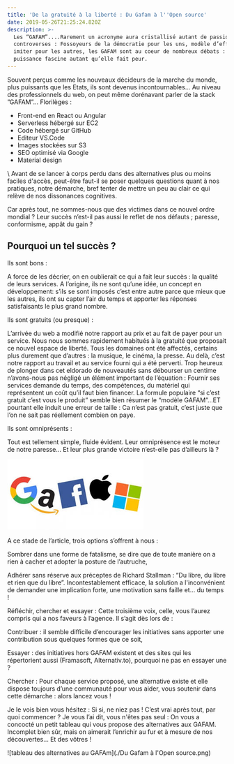 ```yaml
---
title: 'De la gratuité à la liberté : Du Gafam à l''Open source'
date: 2019-05-26T21:25:24.820Z
description: >-
  Les “GAFAM”....Rarement un acronyme aura cristallisé autant de passions et de
  controverses : Fossoyeurs de la démocratie pour les uns, modèle d’efficience à
  imiter pour les autres, les GAFAM sont au coeur de nombreux débats : leur
  puissance fascine autant qu’elle fait peur.
---
```

Souvent perçus comme les nouveaux décideurs de la marche du monde, plus puissants que les Etats, ils sont devenus incontournables… Au niveau des professionnels du web, on peut même dorénavant parler de la stack ”GAFAM”... Florilèges :



* Front-end en React ou Angular
* Serverless hébergé sur EC2
* Code hébergé sur GitHub
* Editeur VS.Code
* Images stockées sur S3
* SEO optimisé via Google
* Material design



\    Avant de se lancer à corps perdu dans des alternatives plus ou moins faciles d'accès, peut-être faut-il se poser quelques questions quant à nos pratiques, notre démarche, bref tenter de mettre un peu au clair ce qui relève de nos dissonances cognitives. 

Car après tout, ne sommes-nous que des victimes dans ce nouvel ordre mondial ? Leur succès n’est-il pas aussi le reflet de nos défauts ; paresse, conformisme, appât du gain ?





## Pourquoi un tel succès ?



Ils sont bons :

A force de les décrier, on en oublierait ce qui a fait leur succès : la qualité de leurs services. A l’origine, ils ne sont qu’une idée, un concept en développement: s’ils se sont imposés c’est entre autre parce que mieux que les autres, ils ont su capter l’air du temps et apporter les réponses satisfaisants le plus grand nombre.

Ils sont gratuits (ou presque) : 

L’arrivée du web a modifié notre rapport au prix et au fait de payer pour un service. Nous nous sommes rapidement  habitués à la gratuité que proposait ce nouvel espace de liberté. Tous les domaines ont été affectés, certains plus durement que d’autres : la musique, le cinéma, la presse. Au delà, c’est notre rapport au travail et au service fourni qui a été perverti. Trop heureux de plonger dans cet eldorado de nouveautés sans débourser un centime n’avons-nous pas négligé un élément important de l’équation : Fournir ses services demande du temps, des compétences, du matériel qui représentent un coût qu’il faut bien financer. La formule populaire “si c’est gratuit c’est vous le produit” semble bien résumer le “modèle GAFAM”...ET pourtant elle induit une erreur de taille : Ca n’est pas gratuit, c’est juste que l’on ne sait pas réellement combien on paye.

Ils sont omniprésents : 

Tout est tellement simple, fluide évident. Leur omniprésence est le moteur de notre paresse… Et leur plus grande victoire n’est-elle pas d’ailleurs là ?

![Logo des Gafam](./gafam_logo.jpeg)



A ce stade de l’article, trois options s’offrent à nous :

Sombrer dans une forme de  fatalisme, se dire que de toute manière on a rien à cacher et adopter la posture de l’autruche,

Adhérer sans réserve aux préceptes de Richard Stallman : “Du libre, du libre et rien que du libre”. Incontestablement efficace, la solution a l'inconvénient de demander une implication forte, une motivation sans faille et… du temps !

Réfléchir, chercher et essayer : Cette troisième voix, celle, vous l’aurez compris qui a nos faveurs à l’agence. Il s’agit dès lors de :

Contribuer : il semble difficile d’encourager les initiatives sans apporter une contribution sous quelques formes que ce soit, 

Essayer : des initiatives hors GAFAM existent et des sites qui les répertorient aussi (Framasoft, Alternativ.to), pourquoi ne pas en essayer une ?

Chercher : Pour chaque service proposé, une alternative existe et elle dispose toujours d’une communauté pour vous aider, vous soutenir dans cette démarche : alors lancez vous !



Je le vois bien vous hésitez : Si si, ne niez pas ! C’est vrai après tout, par quoi commencer ?  Je vous l’ai dit, vous n'êtes pas seul : On vous a concocté un petit tableau qui vous propose des alternatives aux GAFAM. Incomplet bien sûr, mais on aimerait l’enrichir au fur et à mesure de nos découvertes… Et des vôtres !

![tableau des alternatives au GAFAm](./Du Gafam à l'Open source.png)
